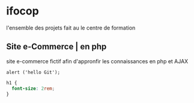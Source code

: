 # ifocop
l'ensemble des projets fait au le centre de formation

Site e-Commerce | en php
------------------------

site e-commerce fictif afin d'appronfir les connaissances en php et AJAX

```Js
alert ('hello Git');
```

```css
h1 {
  font-size: 2rem;
}


